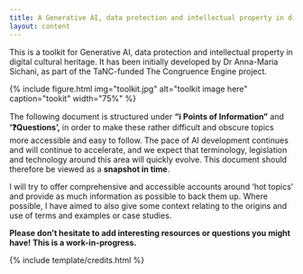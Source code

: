 ```yaml
---
title: A Generative AI, data protection and intellectual property in digital cultural heritage toolkit
layout: content
---
```


This is a toolkit for Generative AI, data protection and intellectual property in digital cultural heritage. It has been initially developed by Dr Anna-Maria Sichani, as part of the TaNC-funded The Congruence Engine project. 

{% include figure.html img="toolkit.jpg" alt="toolkit image here" caption="tookit" width="75%" %}

The following document is structured under **“ℹ️ Points of Information”** and **‘❓Questions’,** in order to make these rather difficult and obscure topics more accessible and easy to follow. The pace of AI development continues and will continue to accelerate, and we expect that terminology, legislation and technology around this area will quickly evolve. This document should therefore be viewed as a **snapshot in time**.

I will try to offer comprehensive and accessible accounts around ‘hot topics’ and provide as much information as possible to back them up. Where possible, I have aimed to also give some context relating to the origins and use of terms and examples or case studies. 

**Please don’t hesitate to add interesting resources or questions you might have! This is a work-in-progress.**


{% include template/credits.html %}
